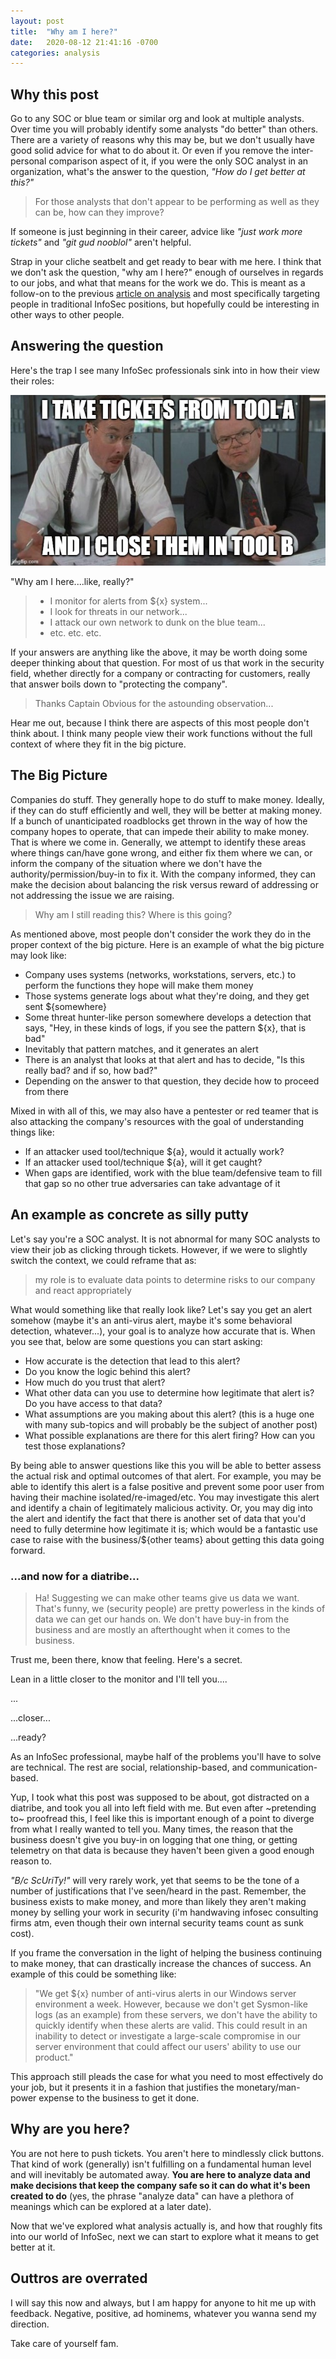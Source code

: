 ```yaml
---
layout: post
title:  "Why am I here?"
date:   2020-08-12 21:41:16 -0700
categories: analysis
---
```


## Why this post

Go to any SOC or blue team or similar org and look at multiple analysts. Over time you will probably identify some analysts "do better" than others. There are a variety of reasons why this may be, but we don't usually have good solid advice for what to do about it. Or even if you remove the inter-personal comparison aspect of it, if you were the only SOC analyst in an organization, what's the answer to the question, *"How do I get better at this?"*

> For those analysts that don't appear to be performing as well as they can be, how can they improve?

If someone is just beginning in their career, advice like *"just work more tickets"* and *"git gud nooblol"* aren't helpful.

Strap in your cliche seatbelt and get ready to bear with me here.  I think that we don't ask the question, "why am I here?" enough of ourselves in regards to our jobs, and what that means for the work we do. This is meant as a follow-on to the previous [article on analysis](https://criminal.group/infosec/analysis/2020/08/13/the-art-of-analysis.html) and most specifically targeting people in traditional InfoSec positions, but hopefully could be interesting in other ways to other people.

## Answering the question

Here's the trap I see many InfoSec professionals sink into in how their view their roles:

![you know what i mean](../analysis.jpg)

"Why am I here....like, really?"

>
>    * I monitor for alerts from ${x} system...
>    * I look for threats in our network...
>    * I attack our own network to dunk on the blue team...
>    * etc. etc. etc.
>

If your answers are anything like the above, it may be worth doing some deeper thinking about that question. For most of us that work in the security field, whether directly for a company or contracting for customers, really that answer boils down to "protecting the company".

>  Thanks Captain Obvious for the astounding observation...

Hear me out, because I think there are aspects of this most people don't think about. I think many people view their work functions without the full context of where they fit in the big picture.

## The Big Picture

Companies do stuff. They generally hope to do stuff to make money. Ideally, if they can do stuff efficiently and well, they will be better at making money. If a bunch of unanticipated roadblocks get thrown in the way of how the company hopes to operate, that can impede their ability to make money. That is where we come in. Generally, we attempt to identify these areas where things can/have gone wrong, and either fix them where we can, or inform the company of the situation where we don't have the authority/permission/buy-in to fix it. With the company informed, they can make the decision about balancing the risk versus reward of addressing or not addressing the issue we are raising.

>    Why am I still reading this? Where is this going?

As mentioned above, most people don't consider the work they do in the proper context of the big picture. Here is an example of what the big picture may look like:

  * Company uses systems (networks, workstations, servers, etc.) to perform the functions they hope will make them money
  * Those systems generate logs about what they're doing, and they get sent ${somewhere}
  * Some threat hunter-like person somewhere develops a detection that says, "Hey, in these kinds of logs, if you see the pattern ${x}, that is bad"
  * Inevitably that pattern matches, and it generates an alert
  * There is an analyst that looks at that alert and has to decide, "Is this really bad? and if so, how bad?"
  * Depending on the answer to that question, they decide how to proceed from there

Mixed in with all of this, we may also have a pentester or red teamer that is also attacking the company's resources with the goal of understanding things like:

  * If an attacker used tool/technique ${a}, would it actually work?
  * If an attacker used tool/technique ${a}, will it get caught?
  * When gaps are identified, work with the blue team/defensive team to fill that gap so no other true adversaries can take advantage of it

## An example as concrete as silly putty

Let's say you're a SOC analyst. It is not abnormal for many SOC analysts to view their job as clicking through tickets. However, if we were to slightly switch the context, we could reframe that as:

>  my role is to evaluate data points to determine risks to our company and react appropriately

What would something like that really look like? Let's say you get an alert somehow (maybe it's an anti-virus alert, maybe it's some behavioral detection, whatever...), your goal is to analyze how accurate that is. When you see that, below are some questions you can start asking:

  * How accurate is the detection that lead to this alert?
  * Do you know the logic behind this alert?
  * How much do you trust that alert?
  * What other data can you use to determine how legitimate that alert is? Do you have access to that data?
  * What assumptions are you making about this alert? (this is a huge one with many sub-topics and will probably be the subject of another post)
  * What possible explanations are there for this alert firing? How can you test those explanations?

By being able to answer questions like this you will be able to better assess the actual risk and optimal outcomes of that alert. For example, you may be able to identify this alert is a false positive and prevent some poor user from having their machine isolated/re-imaged/etc. You may investigate this alert and identify a chain of legitimately malicious activity. Or, you may dig into the alert and identify the fact that there is another set of data that you'd need to fully determine how legitimate it is; which would be a fantastic use case to raise with the business/${other teams} about getting this data going forward.

### ...and now for a diatribe...

>  Ha! Suggesting we can make other teams give us data we want. That's funny, we (security people) are pretty powerless in the kinds of data we can get our hands on. We don't have buy-in from the business and are mostly an afterthought when it comes to the business.

Trust me, been there, know that feeling. Here's a secret.

Lean in a little closer to the monitor and I'll tell you....

...


...closer...

...ready?

As an InfoSec professional, maybe half of the problems you'll have to solve are technical. The rest are social, relationship-based, and communication-based.

Yup, I took what this post was supposed to be about, got distracted on a diatribe, and took you all into left field with me.  But even after ~pretending to~ proofread this, I feel like this is important enough of a point to diverge from what I really wanted to tell you. Many times, the reason that the business doesn't give you buy-in on logging that one thing, or getting telemetry on that data is because they haven't been given a good enough reason to.

*"B/c ScUriTy!"* will very rarely work, yet that seems to be the tone of a number of justifications that I've seen/heard in the past.  Remember, the business exists to make money, and more than likely they aren't making money by selling your work in security (i'm handwaving infosec consulting firms atm, even though their own internal security teams count as sunk cost).

If you frame the conversation in the light of helping the business continuing to make money, that can drastically increase the chances of success. An example of this could be something like:

>    "We get ${x} number of anti-virus alerts in our Windows server environment a week. However, because we don't get Sysmon-like logs (as an example) from these servers, we don't have the ability to quickly identify when these alerts are valid. This could result in an inability to detect or investigate a large-scale compromise in our server environment that could affect our users' ability to use our product."

This approach still pleads the case for what you need to most effectively do your job, but it presents it in a fashion that justifies the monetary/man-power expense to the business to get it done.

## Why are you here?

You are not here to push tickets. You aren't here to mindlessly click buttons. That kind of work (generally) isn't fulfilling on a fundamental human level and will inevitably be automated away. **You are here to analyze data and make decisions that keep the company safe so it can do what it's been created to do** (yes, the phrase "analyze data" can have a plethora of meanings which can be explored at a later date).

Now that we've explored what analysis actually is, and how that roughly fits into our world of InfoSec, next we can start to explore what it means to get better at it.

## Outtros are overrated

I will say this now and always, but I am happy for anyone to hit me up with feedback. Negative, positive, ad hominems, whatever you wanna send my direction.  

Take care of yourself fam.
